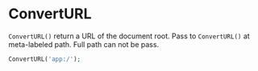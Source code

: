 ConvertURL
===

 `ConvertURL()` return a URL of the document root.
 Pass to `ConvertURL()` at meta-labeled path. 
 Full path can not be pass.

```php
ConvertURL('app:/');
```
